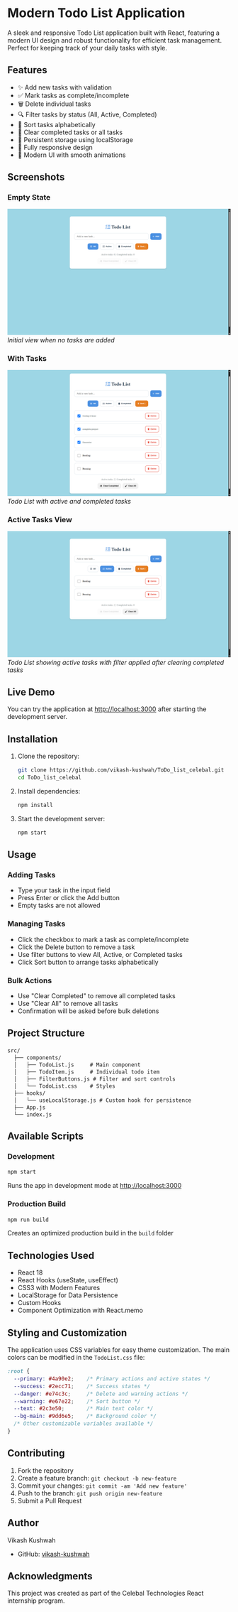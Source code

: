 # Modern Todo List Application

A sleek and responsive Todo List application built with React, featuring a modern UI design and robust functionality for efficient task management. Perfect for keeping track of your daily tasks with style.

## Features

- ✨ Add new tasks with validation
- ✅ Mark tasks as complete/incomplete
- 🗑️ Delete individual tasks
- 🔍 Filter tasks by status (All, Active, Completed)
- 🔄 Sort tasks alphabetically
- 🧹 Clear completed tasks or all tasks
- 💾 Persistent storage using localStorage
- 📱 Fully responsive design
- 🎨 Modern UI with smooth animations

## Screenshots

### Empty State
![Todo List Empty State](src/images/todo-list-empty.png)
*Initial view when no tasks are added*

### With Tasks
![Todo List With Tasks](src/images/todo-list-with-tasks.png)
*Todo List with active and completed tasks*

### Active Tasks View
![Todo List Active Tasks](src/images/todo-list-active-tasks.png)
*Todo List showing active tasks with filter applied after clearing completed tasks*

## Live Demo

You can try the application at [http://localhost:3000](http://localhost:3000) after starting the development server.

## Installation

1. Clone the repository:
   ```bash
   git clone https://github.com/vikash-kushwah/ToDo_list_celebal.git
   cd ToDo_list_celebal
   ```

2. Install dependencies:
   ```bash
   npm install
   ```

3. Start the development server:
   ```bash
   npm start
   ```

## Usage

### Adding Tasks
- Type your task in the input field
- Press Enter or click the Add button
- Empty tasks are not allowed

### Managing Tasks
- Click the checkbox to mark a task as complete/incomplete
- Click the Delete button to remove a task
- Use filter buttons to view All, Active, or Completed tasks
- Click Sort button to arrange tasks alphabetically

### Bulk Actions
- Use "Clear Completed" to remove all completed tasks
- Use "Clear All" to remove all tasks
- Confirmation will be asked before bulk deletions

## Project Structure

```
src/
  ├── components/
  │   ├── TodoList.js     # Main component
  │   ├── TodoItem.js     # Individual todo item
  │   ├── FilterButtons.js # Filter and sort controls
  │   └── TodoList.css    # Styles
  ├── hooks/
  │   └── useLocalStorage.js # Custom hook for persistence
  ├── App.js
  └── index.js
```

## Available Scripts

### Development
```bash
npm start
```
Runs the app in development mode at [http://localhost:3000](http://localhost:3000)

### Production Build
```bash
npm run build
```
Creates an optimized production build in the `build` folder

## Technologies Used

- React 18
- React Hooks (useState, useEffect)
- CSS3 with Modern Features
- LocalStorage for Data Persistence
- Custom Hooks
- Component Optimization with React.memo

## Styling and Customization

The application uses CSS variables for easy theme customization. The main colors can be modified in the `TodoList.css` file:

```css
:root {
  --primary: #4a90e2;    /* Primary actions and active states */
  --success: #2ecc71;    /* Success states */
  --danger: #e74c3c;     /* Delete and warning actions */
  --warning: #e67e22;    /* Sort button */
  --text: #2c3e50;       /* Main text color */
  --bg-main: #9dd6e5;    /* Background color */
  /* Other customizable variables available */
}
```

## Contributing

1. Fork the repository
2. Create a feature branch: `git checkout -b new-feature`
3. Commit your changes: `git commit -am 'Add new feature'`
4. Push to the branch: `git push origin new-feature`
5. Submit a Pull Request

## Author

Vikash Kushwah
- GitHub: [vikash-kushwah](https://github.com/vikash-kushwah)

## Acknowledgments

This project was created as part of the Celebal Technologies React internship program.
